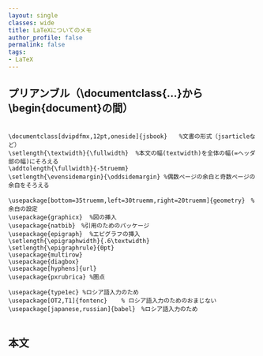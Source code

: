 ```yaml
---
layout: single
classes: wide
title: LaTeXについてのメモ
author_profile: false
permalink: false
tags:
- LaTeX
---
```

<link rel="stylesheet" href="http://wwww.watan.tokyo/default.css">
<script src="http://www.watan.tokyo/highlight.pack.js"></script>
<script>
hljs.initHighlightingOnLoad();
</script>



## プリアンブル（\documentclass{...}から\begin{document}の間）

<pre>
 <code class="latex">
\documentclass[dvipdfmx,12pt,oneside]{jsbook}　　%文書の形式（jsarticleなど）
\setlength{\textwidth}{\fullwidth}  %本文の幅(textwidth)を全体の幅(=ヘッダ部の幅)にそろえる
\addtolength{\fullwidth}{-5truemm}
\setlength{\evensidemargin}{\oddsidemargin} %偶数ページの余白と奇数ページの余白をそろえる

\usepackage[bottom=35truemm,left=30truemm,right=20truemm]{geometry}　%余白の設定
\usepackage{graphicx}  %図の挿入
\usepackage{natbib}　%引用のためのパッケージ
\usepackage{epigraph}  %エピグラフの挿入
\setlength{\epigraphwidth}{.6\textwidth}
\setlength{\epigraphrule}{0pt}
\usepackage{multirow}
\usepackage{diagbox}
\usepackage[hyphens]{url}
\usepackage{pxrubrica} %圏点

\usepackage{type1ec} %ロシア語入力のため
\usepackage[OT2,T1]{fontenc}	% ロシア語入力のためのおまじない
\usepackage[japanese,russian]{babel}　%ロシア語入力のため
</code>
</pre>

## 本文
